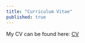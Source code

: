 ```yaml
---
title: "Curriculum Vitae"
published: true
---
```


My CV can be found here: [CV](https://michelmake.github.io/cv/cv)
